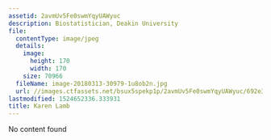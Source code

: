 ```yaml
---
assetid: 2avmUv5Fe0swmYqyUAWyuc
description: Biostatistician, Deakin University
file:
  contentType: image/jpeg
  details:
    image:
      height: 170
      width: 170
    size: 70966
  fileName: image-20180313-30979-1u8ob2n.jpg
  url: //images.ctfassets.net/bsux5spekp1p/2avmUv5Fe0swmYqyUAWyuc/692e3cdbf6aa6aa9adee5bd71a84a8de/image-20180313-30979-1u8ob2n.jpg
lastmodified: 1524652336.333931
title: Karen Lamb
---
```

No content found